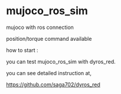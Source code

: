 # mujoco_ros_sim



mujoco with ros connection 



position/torque command available



how to start : 

you can test mujoco_ros_sim with dyros_red. 

you can see detailed instruction at,  

https://github.com/saga702/dyros_red
